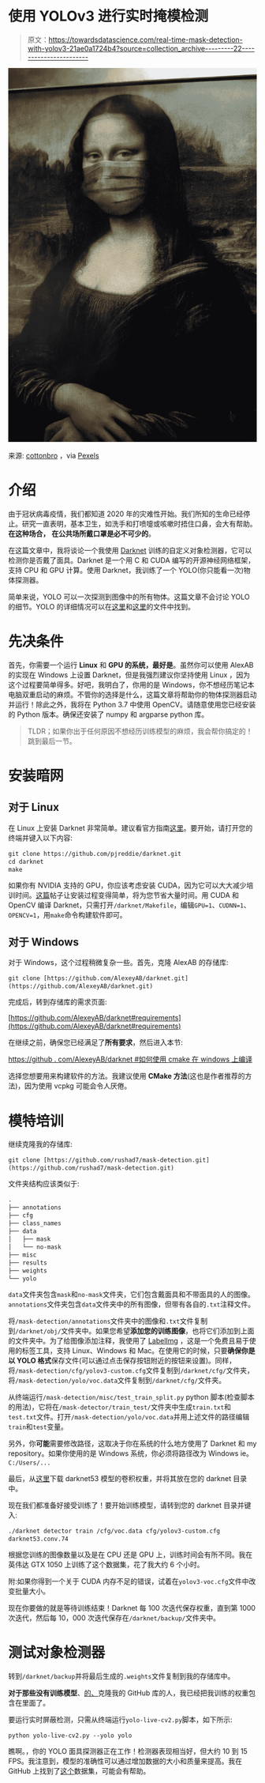 # 使用 YOLOv3 进行实时掩模检测

> 原文：<https://towardsdatascience.com/real-time-mask-detection-with-yolov3-21ae0a1724b4?source=collection_archive---------22----------------------->

![](img/13a4b7b3f145862128ca1ec1c8c48908.png)

来源: [cottonbro](https://www.pexels.com/@cottonbro) ，via [Pexels](https://www.pexels.com/photo/mona-lisa-with-face-mask-3957982/)

# 介绍

由于冠状病毒疫情，我们都知道 2020 年的灾难性开始。我们所知的生命已经停止。研究一直表明，基本卫生，如洗手和打喷嚏或咳嗽时捂住口鼻，会大有帮助。**在这种场合，** **在公共场所戴口罩是必不可少的**。

在这篇文章中，我将谈论一个我使用 [Darknet](https://pjreddie.com/darknet/) 训练的自定义对象检测器，它可以检测你是否戴了面具。Darknet 是一个用 C 和 CUDA 编写的开源神经网络框架，支持 CPU 和 GPU 计算。使用 Darknet，我训练了一个 YOLO(你只能看一次)物体探测器。

简单来说，YOLO 可以一次探测到图像中的所有物体。这篇文章不会讨论 YOLO 的细节。YOLO 的详细情况可以在[这里](https://arxiv.org/pdf/1506.02640.pdf)和[这里](https://arxiv.org/pdf/1804.02767.pdf)的文件中找到。

# 先决条件

首先，你需要一个运行 **Linux** 和 **GPU 的系统，最好是**。虽然你可以使用 AlexAB 的实现在 Windows 上设置 Darknet，但是我强烈建议你坚持使用 Linux ，因为这个过程要简单得多。好吧，我明白了，你用的是 Windows，你不想经历笔记本电脑双重启动的麻烦。不管你的选择是什么，这篇文章将帮助你的物体探测器启动并运行！除此之外，我将在 Python 3.7 中使用 OpenCV。请随意使用您已经安装的 Python 版本。确保还安装了 numpy 和 argparse python 库。

> TLDR；如果你出于任何原因不想经历训练模型的麻烦，我会帮你搞定的！跳到最后一节。

# 安装暗网

## 对于 Linux

在 Linux 上安装 Darknet 非常简单。建议看官方指南[这里](https://pjreddie.com/darknet/install/)。要开始，请打开您的终端并键入以下内容:

```
git clone https://github.com/pjreddie/darknet.git
cd darknet
make
```

如果你有 NVIDIA 支持的 GPU，你应该考虑安装 CUDA，因为它可以大大减少培训时间。[这篇](https://medium.com/@exesse/cuda-10-1-installation-on-ubuntu-18-04-lts-d04f89287130)帖子让安装过程变得简单，将为您节省大量时间。用 CUDA 和 OpenCV 编译 Darknet，只需打开`/darknet/Makefile`，编辑`GPU=1`、`CUDNN=1`、`OPENCV=1`，用`make`命令构建软件即可。

## 对于 Windows

对于 Windows，这个过程稍微复杂一些。首先，克隆 AlexAB 的存储库:

```
git clone [https://github.com/AlexeyAB/darknet.git](https://github.com/AlexeyAB/darknet.git)
```

完成后，转到存储库的需求页面:

[https://github.com/AlexeyAB/darknet#requirements](https://github.com/AlexeyAB/darknet#requirements)

在继续之前，确保您已经满足了**所有要求**，然后进入本节:

[https://github . com/AlexeyAB/darknet #如何使用 cmake 在 windows 上编译](https://github.com/AlexeyAB/darknet#how-to-compile-on-windows-using-cmake)

选择您想要用来构建软件的方法。我建议使用 **CMake 方法**(这也是作者推荐的方法)，因为使用 vcpkg 可能会令人厌倦。

# 模特培训

继续克隆我的存储库:

```
git clone [https://github.com/rushad7/mask-detection.git](https://github.com/rushad7/mask-detection.git)
```

文件夹结构应该类似于:

```
.
├── annotations
├── cfg
├── class_names
├── data
│   ├── mask
│   └── no-mask
├── misc
├── results
├── weights
└── yolo
```

`data`文件夹包含`mask`和`no-mask`文件夹，它们包含戴面具和不带面具的人的图像。`annotations`文件夹包含`data`文件夹中的所有图像，但带有各自的`.txt`注释文件。

将`/mask-detection/annotations`文件夹中的图像和`.txt`文件复制到`/darknet/obj/`文件夹中。如果您希望**添加您的训练图像**，也将它们添加到上面的文件夹中。为了给图像添加注释，我使用了 [LabelImg](https://github.com/tzutalin/labelImg) ，这是一个免费且易于使用的标签工具，支持 Linux、Windows 和 Mac。在使用它的时候，只要**确保你是以 YOLO 格式**保存文件(可以通过点击保存按钮附近的按钮来设置)。同样，将`/mask-detection/cfg/yolov3-custom.cfg`文件复制到`/darknet/cfg/`文件夹，将`/mask-detection/yolo/voc.data`文件复制到`/darknet/cfg/`文件夹。

从终端运行`/mask-detection/misc/test_train_split.py` python 脚本(检查脚本的用法)，它将在`/mask-detector/train_test/`文件夹中生成`train.txt`和`test.txt`文件。打开`/mask-detection/yolo/voc.data`并用上述文件的路径编辑`train`和`test`变量。

另外，你**可能**需要修改路径，这取决于你在系统的什么地方使用了 Darknet 和 my repository。如果你使用的是 Windows 系统，你必须将路径改为 Windows ie。`C:/Users/...`

最后，从[这里](https://pjreddie.com/media/files/darknet53.conv.74)下载 darknet53 模型的卷积权重，并将其放在您的 darknet 目录中。

现在我们都准备好接受训练了！要开始训练模型，请转到您的 darknet 目录并键入:

```
./darknet detector train /cfg/voc.data cfg/yolov3-custom.cfg darknet53.conv.74
```

根据您训练的图像数量以及是在 CPU 还是 GPU 上，训练时间会有所不同。我在英伟达 GTX 1050 上训练了这个数据集，花了我大约 6 个小时。

附:如果你得到一个关于 CUDA 内存不足的错误，试着在`yolov3-voc.cfg`文件中改变批量大小。

现在你要做的就是等待训练结束！Darknet 每 100 次迭代保存权重，直到第 1000 次迭代，然后每 10，000 次迭代保存在`/darknet/backup/`文件夹中。

# 测试对象检测器

转到`/darknet/backup`并将最后生成的`.weights`文件复制到我的存储库中。

**对于那些没有训练模型**、[的、](https://github.com/rushad7/mask-detection)克隆我的 GitHub 库的人，我已经把我训练的权重包含在里面了。

要运行实时屏蔽检测，只需从终端运行`yolo-live-cv2.py`脚本，如下所示:

```
python yolo-live-cv2.py --yolo yolo
```

瞧啊。，你的 YOLO 面具探测器正在工作！检测器表现相当好，但大约 10 到 15 FPS。我注意到，模型的准确性可以通过增加数据的大小和质量来提高。我在 GitHub 上找到了[这个](https://github.com/prajnasb/observations/tree/master/experiements/data)数据集，可能会有帮助。